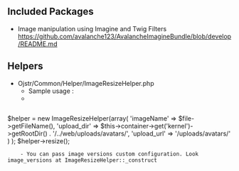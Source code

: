 Included Packages
-----------------

- Image manipulation using Imagine and Twig Filters https://github.com/avalanche123/AvalancheImagineBundle/blob/develop/README.md


Helpers
-------

- Ojstr/Common/Helper/ImageResizeHelper.php
    - Sample usage : 
    - 
    ``` 
$helper = new ImageResizeHelper(array(
            'imageName' => $file->getFileName(),
            'upload_dir' => $this->container->get('kernel')->getRootDir() . '/../web/uploads/avatars/',
            'upload_url' => '/uploads/avatars/'
                )
        );
        $helper->resize();
``` 
    - You can pass image versions custom configuration. Look image_versions at ImageResizeHelper::_construct
